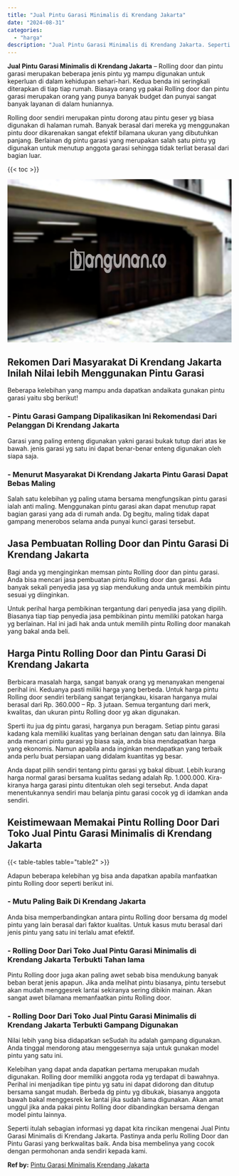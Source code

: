 ```yaml
---
title: "Jual Pintu Garasi Minimalis di Krendang Jakarta"
date: "2024-08-31"
categories: 
  - "harga"
description: "Jual Pintu Garasi Minimalis di Krendang Jakarta. Seperti itulah sebagian informasi yg dapat kita rincikan mengenai Jual Pintu Garasi Minimalis di Krendang Ja..."
---
```


**Jual Pintu Garasi Minimalis di Krendang Jakarta** – Rolling door dan pintu garasi merupakan beberapa jenis pintu yg mampu digunakan untuk keperluan di dalam kehidupan sehari-hari. Kedua benda ini seringkali diterapkan di tiap tiap rumah. Biasaya orang yg pakai Rolling door dan pintu garasi merupakan orang yang punya banyak budget dan punyai sangat banyak layanan di dalam huniannya.

Rolling door sendiri merupakan pintu dorong atau pintu geser yg biasa digunakan di halaman rumah. Banyak berasal dari mereka yg menggunakan pintu door dikarenakan sangat efektif bilamana ukuran yang dibutuhkan panjang. Berlainan dg pintu garasi yang merupakan salah satu pintu yg digunakan untuk menutup anggota garasi sehingga tidak terliat berasal dari bagian luar.

{{< toc >}}

![Jual Pintu Garasi Minimalis di Krendang Jakarta](/images/pintu-garasi-26.png)

## Rekomen Dari Masyarakat Di Krendang Jakarta Inilah Nilai lebih Menggunakan Pintu Garasi

Beberapa kelebihan yang mampu anda dapatkan andaikata gunakan pintu garasi yaitu sbg berikut!

### \- Pintu Garasi Gampang Dipalikasikan Ini Rekomendasi Dari Pelanggan Di Krendang Jakarta

Garasi yang paling enteng digunakan yakni garasi bukak tutup dari atas ke bawah. jenis garasi yg satu ini dapat benar-benar enteng digunakan oleh siapa saja.

### \- Menurut Masyarakat Di Krendang Jakarta Pintu Garasi Dapat Bebas Maling

Salah satu kelebihan yg paling utama bersama mengfungsikan pintu garasi ialah anti maling. Menggunakan pintu garasi akan dapat menutup rapat bagian garasi yang ada di rumah anda. Dg begitu, maling tidak dapat gampang menerobos selama anda punyai kunci garasi tersebut.

## Jasa Pembuatan Rolling Door dan Pintu Garasi Di Krendang Jakarta

Bagi anda yg menginginkan memsan pintu Rolling door dan pintu garasi. Anda bisa mencari jasa pembuatan pintu Rolling door dan garasi. Ada banyak sekali penyedia jasa yg siap mendukung anda untuk membikin pintu sesuai yg diinginkan.

Untuk perihal harga pembikinan tergantung dari penyedia jasa yang dipilih. Biasanya tiap tiap penyedia jasa pembikinan pintu memiliki patokan harga yg berlainan. Hal ini jadi hak anda untuk memilih pintu Rolling door manakah yang bakal anda beli.

## Harga Pintu Rolling Door dan Pintu Garasi Di Krendang Jakarta

Berbicara masalah harga, sangat banyak orang yg menanyakan mengenai perihal ini. Keduanya pasti miliki harga yang berbeda. Untuk harga pintu Rolling door sendiri terbilang sangat terjangkau, kisaran harganya mulai berasal dari Rp. 360.000 – Rp. 3 jutaan. Semua tergantung dari merk, kwalitas, dan ukuran pintu Rolling door yg akan digunakan.

Sperti itu jua dg pintu garasi, harganya pun beragam. Setiap pintu garasi kadang kala memiliki kualitas yang berlainan dengan satu dan lainnya. Bila anda mencari pintu garasi yg biasa saja, anda bisa mendapatkan harga yang ekonomis. Namun apabila anda inginkan mendapatkan yang terbaik anda perlu buat persiapan uang didalam kuantitas yg besar.

Anda dapat pilih sendiri tentang pintu garasi yg bakal dibuat. Lebih kurang harga normal garasi bersama kualitas sedang adalah Rp. 1.000.000. Kira-kiranya harga garasi pintu ditentukan oleh segi tersebut. Anda dapat menentukannya sendiri mau belanja pintu garasi cocok yg di idamkan anda sendiri.

## Keistimewaan Memakai Pintu Rolling Door Dari Toko Jual Pintu Garasi Minimalis di Krendang Jakarta

{{< table-tables table="table2" >}}

Adapun beberapa kelebihan yg bisa anda dapatkan apabila manfaatkan pintu Rolling door seperti berikut ini.

### \- Mutu Paling Baik Di Krendang Jakarta

Anda bisa memperbandingkan antara pintu Rolling door bersama dg model pintu yang lain berasal dari faktor kualitas. Untuk kasus mutu berasal dari jenis pintu yang satu ini terlalu amat efektif.

### \- Rolling Door Dari Toko Jual Pintu Garasi Minimalis di Krendang Jakarta Terbukti Tahan lama

Pintu Rolling door juga akan paling awet sebab bisa mendukung banyak beban berat jenis apapun. Jika anda melihat pintu biasanya, pintu tersebut akan mudah menggesrek lantai sekiranya sering dibikin mainan. Akan sangat awet bilamana memanfaatkan pintu Rolling door.

### \- Rolling Door Dari Toko Jual Pintu Garasi Minimalis di Krendang Jakarta Terbukti Gampang Digunakan

Nilai lebih yang bisa didapatkan seSudah itu adalah gampang digunakan. Anda tinggal mendorong atau menggesernya saja untuk gunakan model pintu yang satu ini.

Kelebihan yang dapat anda dapatkan pertama merupakan mudah digunakan. Rolling door memiliki anggota roda yg terdapat di bawahnya. Perihal ini menjadikan tipe pintu yg satu ini dapat didorong dan ditutup bersama sangat mudah. Berbeda dg pintu yg dibukak, biasanya anggota bawah bakal menggesrek ke lantai jika sudah lama digunakan. Akan amat unggul jika anda pakai pintu Rolling door dibandingkan bersama dengan model pintu lainnya.

Seperti itulah sebagian informasi yg dapat kita rincikan mengenai Jual Pintu Garasi Minimalis di Krendang Jakarta. Pastinya anda perlu Rolling Door dan Pintu Garasi yang berkwalitas baik. Anda bisa membelinya yang cocok dengan permohonan anda sendiri kepada kami.

**Ref by:** [Pintu Garasi Minimalis Krendang Jakarta](https://id.wikipedia.org/wiki/Pintu)
